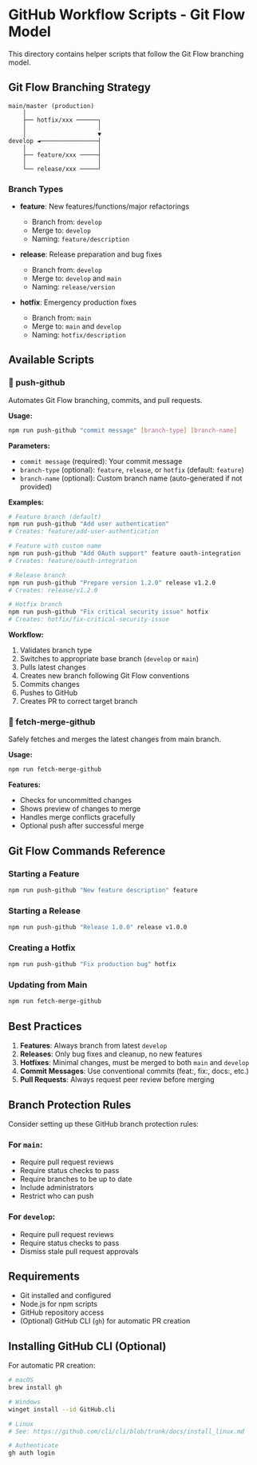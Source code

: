 # GitHub Workflow Scripts - Git Flow Model

This directory contains helper scripts that follow the Git Flow branching model.

## Git Flow Branching Strategy

```
main/master (production)
    │
    ├── hotfix/xxx ──────┐
    │                    │
    │                    ▼
develop ◄────────────────┤
    │                    │
    ├── feature/xxx ─────┤
    │                    │
    └── release/xxx ─────┘
```

### Branch Types

- **feature**: New features/functions/major refactorings
  - Branch from: `develop`
  - Merge to: `develop`
  - Naming: `feature/description`

- **release**: Release preparation and bug fixes
  - Branch from: `develop`
  - Merge to: `develop` and `main`
  - Naming: `release/version`

- **hotfix**: Emergency production fixes
  - Branch from: `main`
  - Merge to: `main` and `develop`
  - Naming: `hotfix/description`

## Available Scripts

### 🚀 push-github

Automates Git Flow branching, commits, and pull requests.

**Usage:**
```bash
npm run push-github "commit message" [branch-type] [branch-name]
```

**Parameters:**
- `commit message` (required): Your commit message
- `branch-type` (optional): `feature`, `release`, or `hotfix` (default: `feature`)
- `branch-name` (optional): Custom branch name (auto-generated if not provided)

**Examples:**
```bash
# Feature branch (default)
npm run push-github "Add user authentication"
# Creates: feature/add-user-authentication

# Feature with custom name
npm run push-github "Add OAuth support" feature oauth-integration
# Creates: feature/oauth-integration

# Release branch
npm run push-github "Prepare version 1.2.0" release v1.2.0
# Creates: release/v1.2.0

# Hotfix branch
npm run push-github "Fix critical security issue" hotfix
# Creates: hotfix/fix-critical-security-issue
```

**Workflow:**
1. Validates branch type
2. Switches to appropriate base branch (`develop` or `main`)
3. Pulls latest changes
4. Creates new branch following Git Flow conventions
5. Commits changes
6. Pushes to GitHub
7. Creates PR to correct target branch

### 🔄 fetch-merge-github

Safely fetches and merges the latest changes from main branch.

**Usage:**
```bash
npm run fetch-merge-github
```

**Features:**
- Checks for uncommitted changes
- Shows preview of changes to merge
- Handles merge conflicts gracefully
- Optional push after successful merge

## Git Flow Commands Reference

### Starting a Feature
```bash
npm run push-github "New feature description" feature
```

### Starting a Release
```bash
npm run push-github "Release 1.0.0" release v1.0.0
```

### Creating a Hotfix
```bash
npm run push-github "Fix production bug" hotfix
```

### Updating from Main
```bash
npm run fetch-merge-github
```

## Best Practices

1. **Features**: Always branch from latest `develop`
2. **Releases**: Only bug fixes and cleanup, no new features
3. **Hotfixes**: Minimal changes, must be merged to both `main` and `develop`
4. **Commit Messages**: Use conventional commits (feat:, fix:, docs:, etc.)
5. **Pull Requests**: Always request peer review before merging

## Branch Protection Rules

Consider setting up these GitHub branch protection rules:

### For `main`:
- Require pull request reviews
- Require status checks to pass
- Require branches to be up to date
- Include administrators
- Restrict who can push

### For `develop`:
- Require pull request reviews
- Require status checks to pass
- Dismiss stale pull request approvals

## Requirements

- Git installed and configured
- Node.js for npm scripts
- GitHub repository access
- (Optional) GitHub CLI (`gh`) for automatic PR creation

## Installing GitHub CLI (Optional)

For automatic PR creation:

```bash
# macOS
brew install gh

# Windows
winget install --id GitHub.cli

# Linux
# See: https://github.com/cli/cli/blob/trunk/docs/install_linux.md

# Authenticate
gh auth login
```